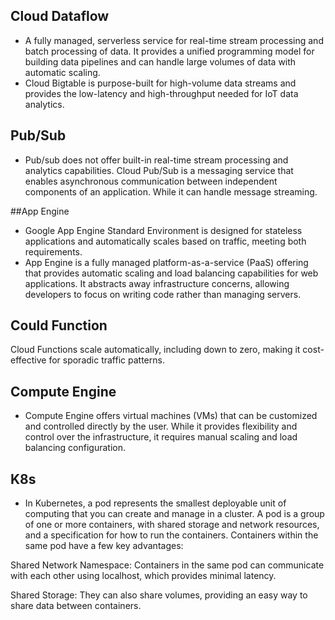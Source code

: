 ## Cloud Dataflow
- A fully managed, serverless service for real-time stream processing and batch processing of data. It provides a unified programming model for building data pipelines and can handle large volumes of data with automatic scaling.
- Cloud Bigtable is purpose-built for high-volume data streams and provides the low-latency and high-throughput needed for IoT data analytics.

## Pub/Sub
- Pub/sub does not offer built-in real-time stream processing and analytics capabilities. Cloud Pub/Sub is a messaging service that enables asynchronous communication between independent components of an application. While it can handle message streaming.

##App Engine
- Google App Engine Standard Environment is designed for stateless applications and automatically scales based on traffic, meeting both requirements.
- App Engine is a fully managed platform-as-a-service (PaaS) offering that provides automatic scaling and load balancing capabilities for web applications. It abstracts away infrastructure concerns, allowing developers to focus on writing code rather than managing servers.

## Could Function
Cloud Functions scale automatically, including down to zero, making it cost-effective for sporadic traffic patterns.

## Compute Engine
- Compute Engine offers virtual machines (VMs) that can be customized and controlled directly by the user. While it provides flexibility and control over the infrastructure, it requires manual scaling and load balancing configuration.

## K8s
-  In Kubernetes, a pod represents the smallest deployable unit of computing that you can create and manage in a cluster. A pod is a group of one or more containers, with shared storage and network resources, and a specification for how to run the containers. Containers within the same pod have a few key advantages:

Shared Network Namespace: Containers in the same pod can communicate with each other using localhost, which provides minimal latency.

Shared Storage: They can also share volumes, providing an easy way to share data between containers.
